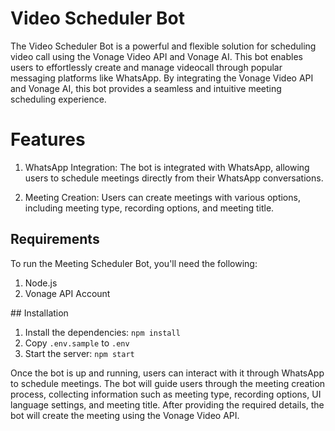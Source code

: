# Video Scheduler Bot

The Video Scheduler Bot is a powerful and flexible solution for scheduling video call using the Vonage Video API and Vonage AI. This bot enables users to effortlessly create and manage videocall through popular messaging platforms like WhatsApp. By integrating the Vonage Video API and Vonage AI, this bot provides a seamless and intuitive meeting scheduling experience.

# Features

1. WhatsApp Integration: The bot is integrated with WhatsApp, allowing users to schedule meetings directly from their WhatsApp conversations.

2. Meeting Creation: Users can create meetings with various options, including meeting type, recording options, and meeting title.

## Requirements

To run the Meeting Scheduler Bot, you'll need the following:

1. Node.js
2. Vonage API Account

## Installation

1. Install the dependencies: `npm install`
2. Copy `.env.sample` to `.env`
3. Start the server: `npm start`

Once the bot is up and running, users can interact with it through WhatsApp to schedule meetings. The bot will guide users through the meeting creation process, collecting information such as meeting type, recording options, UI language settings, and meeting title. After providing the required details, the bot will create the meeting using the Vonage Video API.
